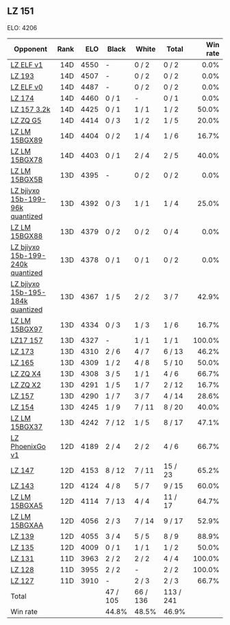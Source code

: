 ## LZ 151 ##

ELO: 4206

Opponent | Rank | ELO | Black | White | Total | Win rate
---------|-----:|----:|-------|-------|-------|-------:
[LZ ELF v1](LZ%20ELF%20v1.md) | 14D | 4550 | - | 0 / 2 | 0 / 2 | 0.0%
[LZ 193](LZ%20193.md) | 14D | 4507 | - | 0 / 2 | 0 / 2 | 0.0%
[LZ ELF v0](LZ%20ELF%20v0.md) | 14D | 4487 | - | 0 / 2 | 0 / 2 | 0.0%
[LZ 174](LZ%20174.md) | 14D | 4460 | 0 / 1 | - | 0 / 1 | 0.0%
[LZ 157 3.2k](LZ%20157%203.2k.md) | 14D | 4425 | 0 / 1 | 1 / 1 | 1 / 2 | 50.0%
[LZ ZQ G5](LZ%20ZQ%20G5.md) | 14D | 4414 | 0 / 3 | 1 / 2 | 1 / 5 | 20.0%
[LZ LM 15BGX89](LZ%20LM%2015BGX89.md) | 14D | 4404 | 0 / 2 | 1 / 4 | 1 / 6 | 16.7%
[LZ LM 15BGX78](LZ%20LM%2015BGX78.md) | 14D | 4403 | 0 / 1 | 2 / 4 | 2 / 5 | 40.0%
[LZ LM 15BGX5B](LZ%20LM%2015BGX5B.md) | 13D | 4395 | - | 0 / 2 | 0 / 2 | 0.0%
[LZ bjiyxo 15b-199-96k quantized](LZ%20bjiyxo%2015b-199-96k%20quantized.md) | 13D | 4392 | 0 / 3 | 1 / 1 | 1 / 4 | 25.0%
[LZ LM 15BGX88](LZ%20LM%2015BGX88.md) | 13D | 4379 | 0 / 2 | 0 / 2 | 0 / 4 | 0.0%
[LZ bjiyxo 15b-199-240k quantized](LZ%20bjiyxo%2015b-199-240k%20quantized.md) | 13D | 4378 | 0 / 1 | 0 / 1 | 0 / 2 | 0.0%
[LZ bjiyxo 15b-195-184k quantized](LZ%20bjiyxo%2015b-195-184k%20quantized.md) | 13D | 4367 | 1 / 5 | 2 / 2 | 3 / 7 | 42.9%
[LZ LM 15BGX97](LZ%20LM%2015BGX97.md) | 13D | 4334 | 0 / 3 | 1 / 3 | 1 / 6 | 16.7%
[LZ17 157](LZ17%20157.md) | 13D | 4327 | - | 1 / 1 | 1 / 1 | 100.0%
[LZ 173](LZ%20173.md) | 13D | 4310 | 2 / 6 | 4 / 7 | 6 / 13 | 46.2%
[LZ 165](LZ%20165.md) | 13D | 4309 | 1 / 2 | 4 / 8 | 5 / 10 | 50.0%
[LZ ZQ X4](LZ%20ZQ%20X4.md) | 13D | 4308 | 3 / 5 | 1 / 1 | 4 / 6 | 66.7%
[LZ ZQ X2](LZ%20ZQ%20X2.md) | 13D | 4291 | 1 / 5 | 1 / 7 | 2 / 12 | 16.7%
[LZ 157](LZ%20157.md) | 13D | 4290 | 1 / 7 | 3 / 7 | 4 / 14 | 28.6%
[LZ 154](LZ%20154.md) | 13D | 4245 | 1 / 9 | 7 / 11 | 8 / 20 | 40.0%
[LZ LM 15BGX37](LZ%20LM%2015BGX37.md) | 13D | 4242 | 7 / 12 | 1 / 5 | 8 / 17 | 47.1%
[LZ PhoenixGo v1](LZ%20PhoenixGo%20v1.md) | 12D | 4189 | 2 / 4 | 2 / 2 | 4 / 6 | 66.7%
[LZ 147](LZ%20147.md) | 12D | 4153 | 8 / 12 | 7 / 11 | 15 / 23 | 65.2%
[LZ 143](LZ%20143.md) | 12D | 4124 | 4 / 8 | 5 / 7 | 9 / 15 | 60.0%
[LZ LM 15BGXA5](LZ%20LM%2015BGXA5.md) | 12D | 4114 | 7 / 13 | 4 / 4 | 11 / 17 | 64.7%
[LZ LM 15BGXAA](LZ%20LM%2015BGXAA.md) | 12D | 4056 | 2 / 3 | 7 / 14 | 9 / 17 | 52.9%
[LZ 139](LZ%20139.md) | 12D | 4055 | 3 / 4 | 5 / 5 | 8 / 9 | 88.9%
[LZ 135](LZ%20135.md) | 12D | 4009 | 0 / 1 | 1 / 1 | 1 / 2 | 50.0%
[LZ 131](LZ%20131.md) | 11D | 3963 | 2 / 2 | 2 / 2 | 4 / 4 | 100.0%
[LZ 128](LZ%20128.md) | 11D | 3955 | 2 / 2 | - | 2 / 2 | 100.0%
[LZ 127](LZ%20127.md) | 11D | 3910 | - | 2 / 3 | 2 / 3 | 66.7%
Total | | | 47 / 105 | 66 / 136 | 113 / 241 | 
Win rate| | | 44.8% | 48.5% | 46.9% | 
